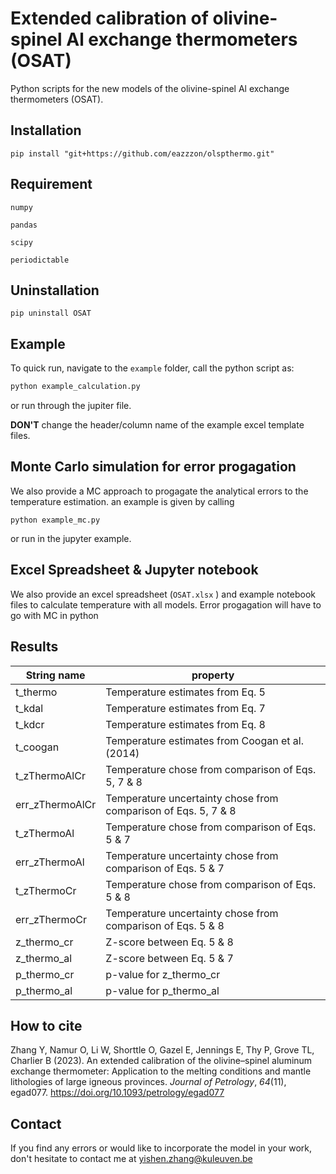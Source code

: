 # Extended calibration of olivine-spinel Al exchange thermometers (OSAT)

Python scripts for the new models of the olivine-spinel Al exchange thermometers (OSAT). 

## Installation
```pip install "git+https://github.com/eazzzon/olspthermo.git"```

## Requirement
`numpy`

`pandas`

`scipy`

`periodictable`

## Uninstallation
```pip uninstall OSAT```

## Example

To quick run, navigate to the `example` folder, call the python script as:

```python
python example_calculation.py
```

or run through the jupiter file.

**DON'T** change the header/column name of the example excel template files. 

## Monte Carlo simulation for error progagation

We also provide a MC approach to progagate the analytical errors to the temperature estimation. an example is given by calling 

```
python example_mc.py
```

or run in the jupyter example.

## Excel Spreadsheet & Jupyter notebook

We also provide an excel spreadsheet (`OSAT.xlsx` ) and example notebook files to calculate temperature with all models. Error progagation will have to go with MC in python

## Results

| String name     | property                                                     |
| --------------- | ------------------------------------------------------------ |
| t_thermo        | Temperature estimates from Eq. 5                             |
| t_kdal          | Temperature estimates from Eq. 7                             |
| t_kdcr          | Temperature estimates from Eq. 8                             |
| t_coogan        | Temperature estimates from Coogan et al. (2014)              |
| t_zThermoAlCr   | Temperature chose from comparison of Eqs. 5, 7 & 8           |
| err_zThermoAlCr | Temperature uncertainty chose from comparison of Eqs. 5, 7 & 8 |
| t_zThermoAl     | Temperature chose from comparison of Eqs. 5 & 7              |
| err_zThermoAl   | Temperature uncertainty chose from comparison of Eqs. 5 & 7  |
| t_zThermoCr     | Temperature chose from comparison of Eqs. 5 & 8              |
| err_zThermoCr   | Temperature uncertainty chose from comparison of Eqs. 5 & 8  |
| z_thermo_cr     | Z-score between Eq. 5 & 8                                    |
| z_thermo_al     | Z-score between Eq. 5 & 7                                    |
| p_thermo_cr     | p-value for z_thermo_cr                                      |
| p_thermo_al     | p-value for p_thermo_al                                      |

## How to cite

Zhang Y, Namur O, Li W, Shorttle O, Gazel E, Jennings E, Thy P, Grove TL, Charlier B (2023). An extended calibration of the olivine–spinel aluminum exchange thermometer: Application to the melting conditions and mantle lithologies of large igneous provinces. *Journal of Petrology*, *64*(11), egad077. https://doi.org/10.1093/petrology/egad077

## Contact

If you find any errors or would like to incorporate the model in your work, don't hesitate to contact me at yishen.zhang@kuleuven.be
